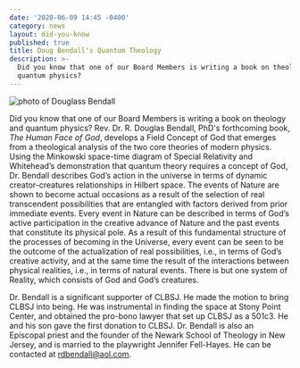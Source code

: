 ```yaml
---
date: '2020-06-09 14:45 -0400'
category: news
layout: did-you-know
published: true
title: Doug Bendall's Quantum Theology
description: >-
  Did you know that one of our Board Members is writing a book on theology and
  quantum physics?
---
```

<div class="float-left" style="margin-right:1em; width:25em">
  <img src="{{site.baseurl}}/img/board/bendall.jpg" alt="photo of Douglass Bendall">
</div>

Did you know that one of our Board Members is writing a book on theology
and quantum physics? Rev. Dr. R. Douglas Bendall, PhD's forthcoming
book, _The Human Face of God_, develops a Field Concept of God that
emerges from a theological analysis of the two core theories of modern
physics. Using the Minkowski space-time diagram of Special Relativity
and Whitehead’s demonstration that quantum theory requires a concept of
God, Dr. Bendall describes God’s action in the universe in terms of
dynamic creator-creatures relationships in Hilbert space. The events of
Nature are shown to become actual occasions as a result of the selection
of real transcendent possibilities that are entangled with factors
derived from prior immediate events. Every event in Nature can be
described in terms of God’s active participation in the creative advance
of Nature and the past events that constitute its physical pole. As a
result of this fundamental structure of the processes of becoming in the
Universe, every event can be seen to be the outcome of the actualization
of real possibilities, i.e., in terms of God’s creative activity, and at
the same time the result of the interactions between physical realities,
i.e., in terms of natural events. There is but one system of Reality,
which consists of God and God’s creatures.

Dr. Bendall is a significant supporter of CLBSJ. He made the motion to
bring CLBSJ into being. He was instrumental in finding the space at
Stony Point Center, and obtained the pro-bono lawyer that set up CLBSJ
as a 501c3. He and his son gave the first donation to CLBSJ. Dr. Bendall
is also an Episcopal priest and the founder of the Newark School of
Theology in New Jersey, and is married to the playwright Jennifer
Fell-Hayes. He can be contacted at [rdbendall@aol.com](mailto:rdbendall@aol.com).
